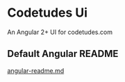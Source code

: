 # Codetudes Ui

An Angular 2+ UI for codetudes.com

## Default Angular README
[angular-readme.md](./angular-readme.md)